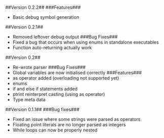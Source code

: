 ##Version 0.2.2##
###Features###
 - Basic debug symbol generation

##Version 0.2.1##
 - Removed leftover debug output
###Bug Fixes###
 - Fixed a bug that occurs when using enums in standalone executables
 - Function auto-returning actually work

##Version 0.2##
 - Re-wrote parser
###Bug Fixes###
 - Global variables are now initialised correctly
###Features###
 - as operator added (overloading not supported yet)
 - enums
 - if and else if statements added
 - ptrint reinterpret casting (using as operator)
 - Type meta data

##Version 0.1.1##
###Bug fixes###
 - Fixed an issue where some strings were parsed as operators
 - Floating point literals are no longer parsed as integers
 - While loops can now be properly nested
